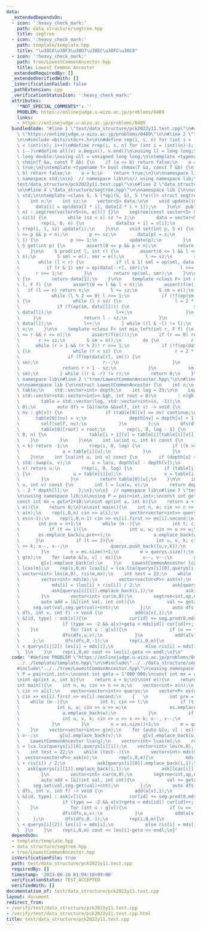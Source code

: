```yaml
---
data:
  _extendedDependsOn:
  - icon: ':heavy_check_mark:'
    path: data_structure/segtree.hpp
    title: segtree
  - icon: ':heavy_check_mark:'
    path: template/template.hpp
    title: "\u30C6\u30F3\u30D7\u30EC\u30FC\u30C8"
  - icon: ':heavy_check_mark:'
    path: tree/LowestCommonAncestor.hpp
    title: Lowest Common Ancestor
  _extendedRequiredBy: []
  _extendedVerifiedWith: []
  _isVerificationFailed: false
  _pathExtension: cpp
  _verificationStatusIcon: ':heavy_check_mark:'
  attributes:
    '*NOT_SPECIAL_COMMENTS*': ''
    PROBLEM: https://onlinejudge.u-aizu.ac.jp/problems/0489
    links:
    - https://onlinejudge.u-aizu.ac.jp/problems/0489
  bundledCode: "#line 1 \"test/data_structure/pck2022y11.test.cpp\"\n#define PROBLEM\
    \ \"https://onlinejudge.u-aizu.ac.jp/problems/0489\"\n\n#line 2 \"template/template.hpp\"\
    \n\n#include <bits/stdc++.h>\n\n#define rep(i, s, n) for (int i = (int)(s); i\
    \ < (int)(n); i++)\n#define rrep(i, s, n) for (int i = (int)(n)-1; i >= (int)(s);\
    \ i--)\n#define all(v) v.begin(), v.end()\n\nusing ll = long long;\nusing ld =\
    \ long double;\nusing ull = unsigned long long;\n\ntemplate <typename T> bool\
    \ chmin(T &a, const T &b) {\n    if (a <= b) return false;\n    a = b;\n    return\
    \ true;\n}\ntemplate <typename T> bool chmax(T &a, const T &b) {\n    if (a >=\
    \ b) return false;\n    a = b;\n    return true;\n}\n\nnamespace lib {\n\nusing\
    \ namespace std;\n\n}  // namespace lib\n\n// using namespace lib;\n#line 4 \"\
    test/data_structure/pck2022y11.test.cpp\"\n\n#line 2 \"data_structure/segtree.hpp\"\
    \n\n#line 4 \"data_structure/segtree.hpp\"\n\nnamespace lib {\n\nusing namespace\
    \ std;\n\ntemplate <class S, S (*op)(S, S), S (*e)()> struct segtree {\n  private:\n\
    \    int n;\n    int sz;\n    vector<S> data;\n\n    void update(int i) {\n  \
    \      data[i] = op(data[2 * i], data[2 * i + 1]);\n    }\n\n  public:\n    segtree(int\
    \ n) : segtree(vector<S>(n, e())) {}\n    segtree(const vector<S> &v) : n((int)v.size()),\
    \ sz(1) {\n        while (sz < n) sz *= 2;\n        data = vector<S>(2 * sz, e());\n\
    \        rep(i, 0, n) {\n            data[sz + i] = v[i];\n        }\n       \
    \ rrep(i, 1, sz) update(i);\n    }\n\n    void set(int p, S x) {\n        assert(0\
    \ <= p && p < n);\n        p += sz;\n        data[p] = x;\n        while (p >\
    \ 1) {\n            p >>= 1;\n            update(p);\n        }\n    }\n\n   \
    \ S get(int p) {\n        assert(0 <= p && p < n);\n        return data[p + sz];\n\
    \    }\n\n    S prod(int l, int r) {\n        assert(0 <= l && l <= r && r <=\
    \ n);\n        S sml = e(), smr = e();\n        l += sz;\n        r += sz;\n \
    \       while (l < r) {\n            if (l & 1) sml = op(sml, data[l++]);\n  \
    \          if (r & 1) smr = op(data[--r], smr);\n            l >>= 1;\n      \
    \      r >>= 1;\n        }\n        return op(sml, smr);\n    }\n\n    S all_prod()\
    \ {\n        return data[1];\n    }\n\n    template <class F> int max_right(int\
    \ l, F f) {\n        assert(0 <= l && l < n);\n        assert(f(e()));\n     \
    \   if (l == n) return n;\n        l += sz;\n        S sm = e();\n        do {\n\
    \            while (l % 2 == 0) l >>= 1;\n            if (!f(op(sm, data[l])))\
    \ {\n                while (l < sz) {\n                    l = 2 * l;\n      \
    \              if (f(op(sm, data[l]))) {\n                        sm = op(sm,\
    \ data[l]);\n                        l++;\n                    }\n           \
    \     }\n                return l - sz;\n            }\n            sm = op(sm,\
    \ data[l]);\n            l++;\n        } while ((l & -l) != l);\n        return\
    \ n;\n    }\n\n    template <class F> int min_left(int r, F f) {\n        assert(0\
    \ <= r && r <= n);\n        assert(f(e()));\n        if (r == 0) return 0;\n \
    \       r += sz;\n        S sm = e();\n        do {\n            r--;\n      \
    \      while (r > 1 && (r % 2)) r >>= 1;\n            if (!f(op(data[r], sm)))\
    \ {\n                while (r < sz) {\n                    r = 2 * r + 1;\n  \
    \                  if (f(op(data[r], sm))) {\n                        sm = op(data[r],\
    \ sm);\n                        r--;\n                    }\n                }\n\
    \                return r + 1 - sz;\n            }\n            sm = op(data[r],\
    \ sm);\n        } while ((r & -r) != r);\n        return 0;\n    }\n};\n\n}  //\
    \ namespace lib\n#line 2 \"tree/LowestCommonAncestor.hpp\"\n\n#line 4 \"tree/LowestCommonAncestor.hpp\"\
    \n\nnamespace lib {\n\nstruct LowestCommonAncestor {\n    int n;\n    std::vector<std::vector<int>>\
    \ table;\n    std::vector<int> depth;\n    int log = 25;\n\n    LowestCommonAncestor(const\
    \ std::vector<std::vector<int>> &gh, int root = 0)\n        : n(gh.size()) {\n\
    \        table = std::vector(log, std::vector<int>(n, -1));\n        depth.assign(n,\
    \ 0);\n        auto dfs = [&](auto &&self, int v) -> void {\n            for (auto\
    \ nv : gh[v]) {\n                if (table[0][v] == nv) continue;\n          \
    \      table[0][nv] = v;\n                depth[nv] = depth[v] + 1;\n        \
    \        self(self, nv);\n            }\n        };\n        dfs(dfs, root);\n\
    \        table[0][root] = root;\n        rep(i, 0, log - 1) {\n            rep(v,\
    \ 0, n) {\n                table[i + 1][v] = table[i][table[i][v]];\n        \
    \    }\n        }\n    }\n\n    int la(int u, int k) const {\n        if (depth[u]\
    \ < k) return -1;\n        rrep(i, 0, log) {\n            if ((k >> i) & 1) {\n\
    \                u = table[i][u];\n            }\n        }\n        return u;\n\
    \    }\n\n    int lca(int u, int v) const {\n        if (depth[u] < depth[v])\
    \ std::swap(u, v);\n        u = la(u, depth[u] - depth[v]);\n        if (u ==\
    \ v) return u;\n        rrep(i, 0, log) {\n            if (table[i][u] != table[i][v])\
    \ {\n                u = table[i][u];\n                v = table[i][v];\n    \
    \        }\n        }\n        return table[0][u];\n    }\n\n    int distance(int\
    \ u, int v) const {\n        int l = lca(u, v);\n        return depth[u] + depth[v]\
    \ - 2 * depth[l];\n    };\n};\n\n}  // namespace lib\n#line 7 \"test/data_structure/pck2022y11.test.cpp\"\
    \n\nusing namespace lib;\n\nusing P = pair<int,int>;\nconst int geta = 1'000'000;\n\
    const int mx = geta*2+10;\n\nint op(int a, int b){\n    return a + b;\n}\nint\
    \ e(){\n    return 0;\n}\n\nint main(){\n    int n, m; cin >> n >> m;\n    vector<int>\
    \ a(n);\n    rep(i,0,n) cin >> a[i];\n    vector<vector<int>> querys;\n    vector<P>\
    \ es(n-1);\n    rep(i,0,n-1) cin >> es[i].first >> es[i].second;\n    {   \n \
    \       int pre = n+1;\n        while (m--){\n            int t; cin >> t;\n \
    \           if (t == 1){\n                int u, w; cin >> u >> w;\n         \
    \       es.emplace_back(u,pre++);\n                a.emplace_back(w);\n      \
    \      }\n            if (t == 2){\n                int u, v, k; cin >> u >> v\
    \ >> k; u--, v--;\n                querys.push_back({u,v,k});\n            }\n\
    \        }\n        n = es.size()+1;\n        m = querys.size();\n    }\n    vector<vector<int>>\
    \ g(n);\n    for (auto &[u, v] : es){\n        u--, v--;\n        g[u].emplace_back(v);\n\
    \        g[v].emplace_back(u);\n    }\n    LowestCommonAncestor lca(g);\n    vector<int>\
    \ lcas(m);\n    rep(i,0,m) lcas[i] = lca.lca(querys[i][0],querys[i][1]);\n   \
    \ vector<int> les(m,0), ris(m,mx);\n    int test = 22;\n    while (test--){\n\
    \        vector<int> mds(m);\n        vector<vector<P>> ask(n);\n        rep(i,0,m){\n\
    \            mds[i] = (les[i] + ris[i]) / 2;\n            ask[querys[i][0]].emplace_back(i,1);\n\
    \            ask[querys[i][1]].emplace_back(i,1);\n            ask[lcas[i]].emplace_back(i,-2);\n\
    \        }\n        vector<int> cur(m,0);\n        segtree<int,op,e> seg(mx);\n\
    \        auto add = [&](int val, int cnt){\n            val += geta;\n       \
    \     seg.set(val,seg.get(val)+cnt);\n        };\n        auto dfs = [&](auto\
    \ dfs, int v, int f) -> void {\n            add(a[v],1);\n            for (auto\
    \ &[id, type] : ask[v]){\n                cur[id] += seg.prod(0,mds[id]) * type;\n\
    \                if (type == -2 && a[v]+geta < mds[id]) cur[id]++; \n        \
    \    }\n            for (int u : g[v]){\n                if (u == f) continue;\n\
    \                dfs(dfs,u,v);\n            }\n            add(a[v],-1);\n   \
    \     };\n        dfs(dfs,0,-1);\n        rep(i,0,m){\n            if (cur[i]\
    \ < querys[i][2]) les[i] = mds[i];\n            else ris[i] = mds[i];\n      \
    \  }\n    }\n    rep(i,0,m) cout << les[i]-geta << endl;\n}\n"
  code: "#define PROBLEM \"https://onlinejudge.u-aizu.ac.jp/problems/0489\"\n\n#include\"\
    ../../template/template.hpp\"\n\n#include\"../../data_structure/segtree.hpp\"\n\
    #include\"../../tree/LowestCommonAncestor.hpp\"\n\nusing namespace lib;\n\nusing\
    \ P = pair<int,int>;\nconst int geta = 1'000'000;\nconst int mx = geta*2+10;\n\
    \nint op(int a, int b){\n    return a + b;\n}\nint e(){\n    return 0;\n}\n\n\
    int main(){\n    int n, m; cin >> n >> m;\n    vector<int> a(n);\n    rep(i,0,n)\
    \ cin >> a[i];\n    vector<vector<int>> querys;\n    vector<P> es(n-1);\n    rep(i,0,n-1)\
    \ cin >> es[i].first >> es[i].second;\n    {   \n        int pre = n+1;\n    \
    \    while (m--){\n            int t; cin >> t;\n            if (t == 1){\n  \
    \              int u, w; cin >> u >> w;\n                es.emplace_back(u,pre++);\n\
    \                a.emplace_back(w);\n            }\n            if (t == 2){\n\
    \                int u, v, k; cin >> u >> v >> k; u--, v--;\n                querys.push_back({u,v,k});\n\
    \            }\n        }\n        n = es.size()+1;\n        m = querys.size();\n\
    \    }\n    vector<vector<int>> g(n);\n    for (auto &[u, v] : es){\n        u--,\
    \ v--;\n        g[u].emplace_back(v);\n        g[v].emplace_back(u);\n    }\n\
    \    LowestCommonAncestor lca(g);\n    vector<int> lcas(m);\n    rep(i,0,m) lcas[i]\
    \ = lca.lca(querys[i][0],querys[i][1]);\n    vector<int> les(m,0), ris(m,mx);\n\
    \    int test = 22;\n    while (test--){\n        vector<int> mds(m);\n      \
    \  vector<vector<P>> ask(n);\n        rep(i,0,m){\n            mds[i] = (les[i]\
    \ + ris[i]) / 2;\n            ask[querys[i][0]].emplace_back(i,1);\n         \
    \   ask[querys[i][1]].emplace_back(i,1);\n            ask[lcas[i]].emplace_back(i,-2);\n\
    \        }\n        vector<int> cur(m,0);\n        segtree<int,op,e> seg(mx);\n\
    \        auto add = [&](int val, int cnt){\n            val += geta;\n       \
    \     seg.set(val,seg.get(val)+cnt);\n        };\n        auto dfs = [&](auto\
    \ dfs, int v, int f) -> void {\n            add(a[v],1);\n            for (auto\
    \ &[id, type] : ask[v]){\n                cur[id] += seg.prod(0,mds[id]) * type;\n\
    \                if (type == -2 && a[v]+geta < mds[id]) cur[id]++; \n        \
    \    }\n            for (int u : g[v]){\n                if (u == f) continue;\n\
    \                dfs(dfs,u,v);\n            }\n            add(a[v],-1);\n   \
    \     };\n        dfs(dfs,0,-1);\n        rep(i,0,m){\n            if (cur[i]\
    \ < querys[i][2]) les[i] = mds[i];\n            else ris[i] = mds[i];\n      \
    \  }\n    }\n    rep(i,0,m) cout << les[i]-geta << endl;\n}"
  dependsOn:
  - template/template.hpp
  - data_structure/segtree.hpp
  - tree/LowestCommonAncestor.hpp
  isVerificationFile: true
  path: test/data_structure/pck2022y11.test.cpp
  requiredBy: []
  timestamp: '2023-06-16 01:04:18+09:00'
  verificationStatus: TEST_ACCEPTED
  verifiedWith: []
documentation_of: test/data_structure/pck2022y11.test.cpp
layout: document
redirect_from:
- /verify/test/data_structure/pck2022y11.test.cpp
- /verify/test/data_structure/pck2022y11.test.cpp.html
title: test/data_structure/pck2022y11.test.cpp
---
```

